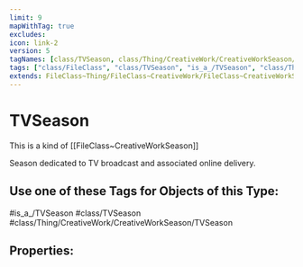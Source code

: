 ```yaml
---
limit: 9
mapWithTag: true
excludes:
icon: link-2
version: 5
tagNames: [class/TVSeason, class/Thing/CreativeWork/CreativeWorkSeason/TVSeason, is_a_/TVSeason, schema-org/TVSeason]
tags: ["class/FileClass", "class/TVSeason", "is_a_/TVSeason", "class/Thing/CreativeWork/CreativeWorkSeason/TVSeason"]
extends: FileClass~Thing/FileClass~CreativeWork/FileClass~CreativeWorkSeason
---
```


# TVSeason
This is a kind of [[FileClass~CreativeWorkSeason]]

Season dedicated to TV broadcast and associated online delivery.


## Use one of these Tags for Objects of this Type:

#is_a_/TVSeason
#class/TVSeason
#class/Thing/CreativeWork/CreativeWorkSeason/TVSeason

## Properties:


